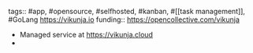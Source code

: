 ---
---

tags:: #app, #opensource, #selfhosted, #kanban, #[[task management]], #GoLang https://vikunja.io
funding:: https://opencollective.com/vikunja

- Managed service at https://vikunja.cloud
-